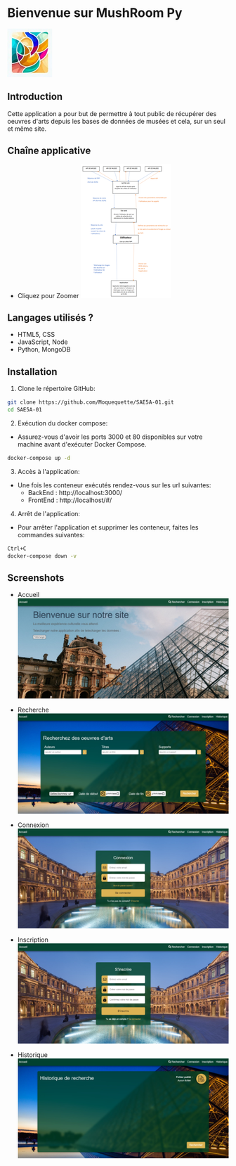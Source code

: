 # Bienvenue sur MushRoom Py

![MushRoom Py](https://raw.githubusercontent.com/Moquequette/SAE5A-01/main/Img/Logo.jpg)
## Introduction

Cette application a pour but de permettre à tout public de récupérer des oeuvres d'arts depuis les bases de données de musées et cela, sur un seul et même site.

## Chaîne applicative
+ Cliquez pour Zoomer
[![Chaîne applicative](https://raw.githubusercontent.com/Moquequette/SAE5A-01/main/Img/ChaineAppli.png)](https://raw.githubusercontent.com/Moquequette/SAE5A-01/main/Img/ChaineAppliGrandFormat.png)

## Langages utilisés ?

+ HTML5, CSS
+ JavaScript, Node
+ Python, MongoDB 

## Installation
1. Clone le répertoire GitHub:
``` bash
git clone https://github.com/Moquequette/SAE5A-01.git
cd SAE5A-01
```
2. Exécution du docker compose:
+ Assurez-vous d'avoir les ports 3000 et 80 disponibles sur votre machine avant d'exécuter Docker Compose.
``` bash
docker-compose up -d
```
3. Accès à l'application:
+ Une fois les conteneur exécutés rendez-vous sur les url suivantes:
    * BackEnd : http://localhost:3000/
    * FrontEnd : http://localhost/#/
4. Arrêt de l'application:
+ Pour arrêter l'application et supprimer les conteneur, faites les commandes suivantes:
```bash
Ctrl+C
docker-compose down -v
```

## Screenshots 

+ Accueil
![Accueil](https://raw.githubusercontent.com/Moquequette/SAE5A-01/main/Img/Acceuil.jpg)

+ Recherche
![Recherche](https://raw.githubusercontent.com/Moquequette/SAE5A-01/main/Img/Recherche.jpg)

+ Connexion
![Connexion](https://raw.githubusercontent.com/Moquequette/SAE5A-01/main/Img/Connexion.jpg)

+ Inscription
![Inscription](https://raw.githubusercontent.com/Moquequette/SAE5A-01/main/Img/Inscription.jpg)

+ Historique
![Historique](https://raw.githubusercontent.com/Moquequette/SAE5A-01/main/Img/Historique.jpg)

